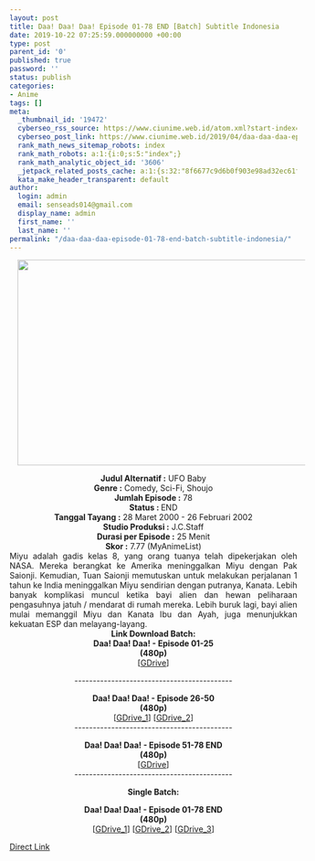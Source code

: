 ```yaml
---
layout: post
title: Daa! Daa! Daa! Episode 01-78 END [Batch] Subtitle Indonesia
date: 2019-10-22 07:25:59.000000000 +00:00
type: post
parent_id: '0'
published: true
password: ''
status: publish
categories:
- Anime
tags: []
meta:
  _thumbnail_id: '19472'
  cyberseo_rss_source: https://www.ciunime.web.id/atom.xml?start-index=2401&max-results=150
  cyberseo_post_link: https://www.ciunime.web.id/2019/04/daa-daa-daa-episode-01-78-end-batch.html
  rank_math_news_sitemap_robots: index
  rank_math_robots: a:1:{i:0;s:5:"index";}
  rank_math_analytic_object_id: '3606'
  _jetpack_related_posts_cache: a:1:{s:32:"8f6677c9d6b0f903e98ad32ec61f8deb";a:2:{s:7:"expires";i:1658335924;s:7:"payload";a:0:{}}}
  kata_make_header_transparent: default
author:
  login: admin
  email: senseads014@gmail.com
  display_name: admin
  first_name: ''
  last_name: ''
permalink: "/daa-daa-daa-episode-01-78-end-batch-subtitle-indonesia/"
---
```

<div class="separator" style="clear: both; text-align: center;"><a href="https://1.bp.blogspot.com/-Du0IZo7_5mI/XK4JapZ2EhI/AAAAAAAAOqg/rK_jmNN3m6wZC6FcIaNmQcZd0gTHS0POACLcBGAs/s1600/Daa%2521%2BDaa%2521%2BDaa%2521.jpg" imageanchor="1" style="margin-left: 1em; margin-right: 1em;"><img border="0" data-original-height="720" data-original-width="1280" height="360" src="{{ site.baseurl }}/assets/2019/10/Daa%2521%2BDaa%2521%2BDaa%2521.jpg" width="640" /></a></div>
<p>
<div style="text-align: center;"><b>Judul</b><b><b> Alternatif</b> :</b> UFO Baby</div>
<div style="text-align: center;"><b><b>Genre :</b></b> Comedy, Sci-Fi, Shoujo</div>
<div style="text-align: center;"><b>Jumlah Episode :</b> 78<br /><b>Status :&nbsp;</b>END<br /><b>Tanggal Tayang :</b> 28 Maret 2000 - 26 Februari 2002<br /><b>Studio Produksi :</b> J.C.Staff<br /><b>Durasi per Episode :</b> 25 Menit</div>
<div style="text-align: center;"><b>Skor :</b> 7.77 (MyAnimeList)</div>
<div style="text-align: center;"></div>
<div style="text-align: justify;">Miyu adalah gadis kelas 8, yang orang tuanya telah dipekerjakan oleh NASA. Mereka berangkat ke Amerika meninggalkan Miyu dengan Pak Saionji. Kemudian, Tuan Saionji memutuskan untuk melakukan perjalanan 1 tahun ke India meninggalkan Miyu sendirian dengan putranya, Kanata. Lebih banyak komplikasi muncul ketika bayi alien dan hewan peliharaan pengasuhnya jatuh / mendarat di rumah mereka. Lebih buruk lagi, bayi alien mulai memanggil Miyu dan Kanata Ibu dan Ayah, juga menunjukkan kekuatan ESP dan melayang-layang.</div>
<div style="text-align: justify;"></div>
<div style="text-align: justify;"></div>
<div style="text-align: center;"><b>Link Download Batch:</b></div>
<div style="text-align: center;">
<div style="text-align: center;"><b>Daa! Daa! Daa! - Episode 01-25</b><br /><b>(480p)</b></div>
<div style="text-align: center;">[<a href="https://drive.google.com/uc?id=1VMYIMJWvX5XkOvLwt-vZZQPNhN4lTPAC" target="_blank" rel="noopener">GDrive</a>]</p>
<p>-------------------------------------------</p>
</div>
</div>
<div style="text-align: center;"><b>Daa! Daa! Daa! - Episode 26-50</b><br /><b>(480p)</b></div>
<div style="text-align: center;">[<a href="https://drive.google.com/uc?id=1cPpUyyJQwflRXZBqLc8daTjTTYKIjQ_Q" target="_blank" rel="noopener">GDrive_1</a>] [<a href="https://drive.google.com/uc?id=1i0Gcmr4_9Kcs4naldy7TUfk93jrXZA3K" target="_blank" rel="noopener">GDrive_2</a>]</div>
<div style="text-align: center;">-------------------------------------------</p>
</div>
<div style="text-align: center;"><b>Daa! Daa! Daa! - Episode 51-78 END</b><br /><b>(480p)</b><br />[<a href="https://drive.google.com/uc?id=1nkeEL2jy00cPc93NnIzzN5JyVNGj1e6u" target="_blank" rel="noopener">GDrive</a>]</div>
<div style="text-align: center;">-------------------------------------------</p>
<p><b>Single Batch:</b></p>
<p><b>Daa! Daa! Daa! - Episode 01-78 END</b><br /><b>(480p)</b><br />[<a href="https://drive.google.com/uc?id=13ATrdGXxUPMeDuBxD4EnD2ZNj9iNur_2" target="_blank" rel="noopener">GDrive_1</a>] [<a href="https://drive.google.com/uc?id=1w5Jc67N23iYhokGv0WW-nfAhahybA8Lk" target="_blank" rel="noopener">GDrive_2</a>] [<a href="https://drive.google.com/uc?export=download&amp;id=1OwN1bvCy6sExZ26tT0hmtrEA3Ey8W23o" target="_blank" rel="noopener">GDrive_3</a>]</div>
<link rel="stylesheet" href="https://cdnjs.cloudflare.com/ajax/libs/font-awesome/4.7.0/css/font-awesome.min.css" />
<div class="divbtn"> <a href="https://handymansurrender.com/fihup8buzv?key=94550f7ce39444073321dde3b8782f97" class="btn"><i class="fa fa-download"></i> Direct Link</a> </div>
